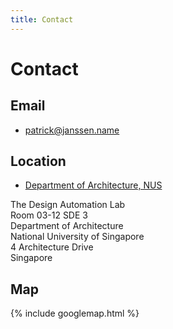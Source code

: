 ```yaml
---
title: Contact
---
```

# Contact

## Email

- [patrick@janssen.name](mailto:patrick@janssen.name)

## Location

- [Department of Architecture, NUS](http://www.arch.nus.edu.sg/)

The Design Automation Lab  
Room 03-12 SDE 3  
Department of Architecture  
National University of Singapore  
4 Architecture Drive  
Singapore  

## Map

{% include googlemap.html %}
